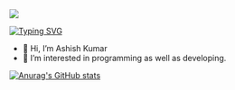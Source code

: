 <img src="https://image.freepik.com/free-vector/hand-drawn-web-developers_23-2148819604.jpg" style="alignSelf:'center'"/>

[![Typing SVG](https://readme-typing-svg.herokuapp.com/?lines=First+line+of+text;Second+line+of+text)](https://git.io/typing-svg)


- 👋 Hi, I’m Ashish Kumar
- 👀 I’m interested in programming as well as developing.



[![Anurag's GitHub stats](https://github-readme-stats.vercel.app/api?username=Ashish-hacker-0&count_private=true&theme=radical)](https://github.com/anuraghazra/github-readme-stats)
<!---
Ashish-hacker-0/Ashish-hacker-0 is a ✨ special ✨ repository because its `README.md` (this file) appears on your GitHub profile.
You can click the Preview link to take a look at your changes.
--->

